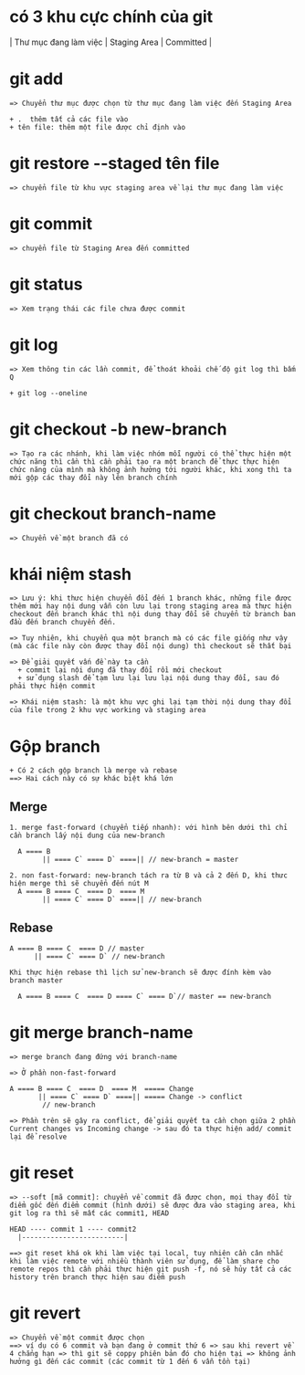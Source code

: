   # có 3 khu cực chính của git

  | Thư mục đang làm việc      | Staging Area | Committed |
  

  # git add

    => Chuyển thư mục được chọn từ thư mục đang làm việc đến Staging Area

    + .  thêm tất cả các file vào
    + tên file: thêm một file được chỉ định vào

  # git restore --staged tên file

    => chuyển file từ khu vực staging area về lại thư mục đang làm việc

  # git commit

    => chuyển file từ Staging Area đến committed
  
  # git status

    => Xem trạng thái các file chưa được commit

  # git log

    => Xem thông tin các lần commit, để thoát khoải chế độ git log thì bấm Q

    + git log --oneline

  # git checkout -b new-branch

    => Tạo ra các nhánh, khi làm việc nhóm mỗi người có thể thực hiện một chức năng thì cần thì cần phải tạo ra một branch để thực thực hiện chức năng của mình mà không ảnh hưởng tới người khác, khi xong thì ta mới gộp các thay đổi này lên branch chính

  # git checkout branch-name

    => Chuyển về một branch đã có

  # khái niệm stash

    => Lưu ý: khi thưc hiện chuyển đổi đến 1 branch khác, những file được thêm mới hay nội dung vẫn còn lưu lại trong staging area mà thực hiện checkout đến branch khác thì nội dung thay đổi sẽ chuyển từ branch ban đầu đến branch chuyển đến.

    => Tuy nhiên, khi chuyển qua một branch mà có các file giống như vậy (mà các file này còn được thay đổi nội dung) thì checkout sẽ thất bại

    => Để giải quyết vấn đề này ta cần
      + commit lại nội dung đã thay đổi rồi mới checkout
      + sử dụng slash để tạm lưu lại lưu lại nội dung thay đổi, sau đó phải thực hiện commit

    => Khái niệm stash: là một khu vực ghi lại tạm thời nội dung thay đổi của file trong 2 khu vực working và staging area

  # Gộp branch

    + Có 2 cách gộp branch là merge và rebase
    ==> Hai cách này có sự khác biệt khá lớn
  
  ## Merge

    1. merge fast-forward (chuyển tiếp nhanh): với hình bên dưới thì chỉ cần branch lấy nội dung của new-branch

      A ==== B 
            || ==== C` ==== D` ====|| // new-branch = master

    2. non fast-forward: new-branch tách ra từ B và cả 2 đến D, khi thưc hiện merge thì sẽ chuyển đến nút M
      A ==== B ==== C  ==== D  ==== M
            || ==== C` ==== D` ====|| // new-branch
  
  ## Rebase

    A ==== B ==== C  ==== D // master
          || ==== C` ==== D` // new-branch
    
    Khi thực hiện rebase thì lịch sử new-branch sẽ được đính kèm vào branch master

      A ==== B ==== C  ==== D ==== C` ==== D`// master == new-branch

  # git merge branch-name

    => merge branch đang đứng với branch-name

    => Ở phần non-fast-forward

    A ==== B ==== C  ==== D  ==== M  ===== Change
           || ==== C` ==== D` ====|| ===== Change -> conflict  
            // new-branch

    => Phần trên sẽ gây ra conflict, để giải quyết ta cần chọn giữa 2 phần Current changes vs Incoming change -> sau đó ta thực hiện add/ commit lại để resolve

  # git reset

    => --soft [mã commit]: chuyển về commit đã được chọn, mọi thay đổi từ điểm gốc đến điểm commit (hình dưới) sẽ được đưa vào staging area, khi git log ra thì sẽ mất các commit1, HEAD

    HEAD ---- commit 1 ---- commit2
      |-------------------------|

    ==> git reset khá ok khi làm việc tại local, tuy nhiên cần cân nhắc khi làm việc remote với nhiều thành viên sử dụng, để làm share cho remote repos thì cần phải thực hiện git push -f, nó sẽ hủy tất cả các history trên branch thực hiện sau điểm push

  # git revert

    => Chuyển về một commit được chọn
    ==> ví dụ có 6 commit và bạn đang ở commit thứ 6 => sau khi revert về 4 chẳng hạn => thì git sẽ coppy phiên bản đó cho hiện tại => không ảnh hưởng gì đến các commit (các commit từ 1 đến 6 vẫn tồn tại)